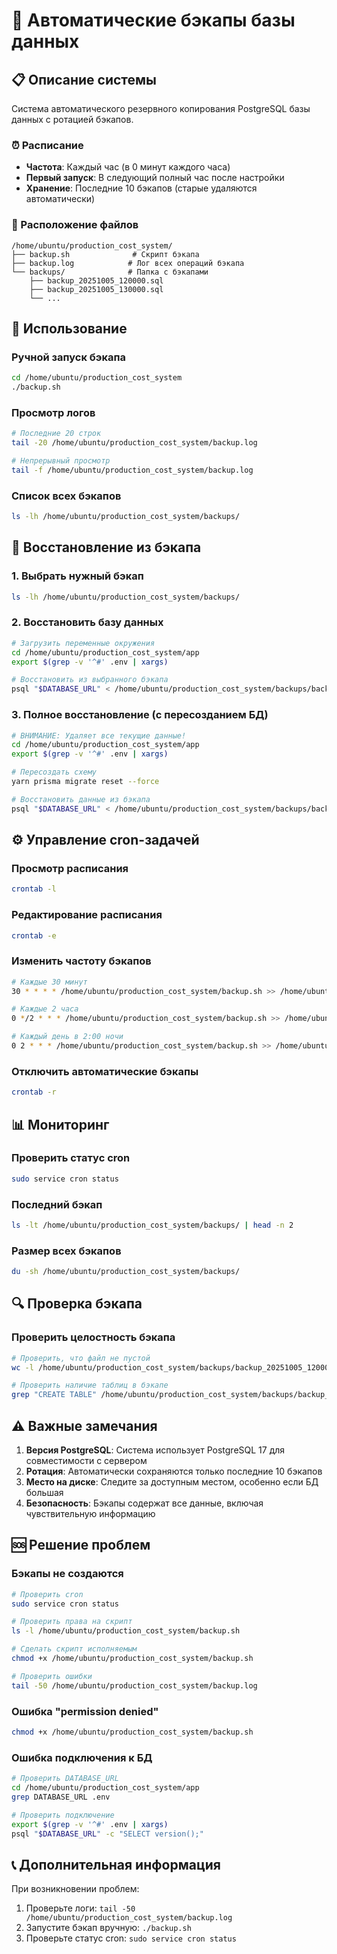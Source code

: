 
# 🔄 Автоматические бэкапы базы данных

## 📋 Описание системы

Система автоматического резервного копирования PostgreSQL базы данных с ротацией бэкапов.

### ⏰ Расписание
- **Частота**: Каждый час (в 0 минут каждого часа)
- **Первый запуск**: В следующий полный час после настройки
- **Хранение**: Последние 10 бэкапов (старые удаляются автоматически)

### 📂 Расположение файлов

```
/home/ubuntu/production_cost_system/
├── backup.sh              # Скрипт бэкапа
├── backup.log            # Лог всех операций бэкапа
└── backups/              # Папка с бэкапами
    ├── backup_20251005_120000.sql
    ├── backup_20251005_130000.sql
    └── ...
```

## 🚀 Использование

### Ручной запуск бэкапа
```bash
cd /home/ubuntu/production_cost_system
./backup.sh
```

### Просмотр логов
```bash
# Последние 20 строк
tail -20 /home/ubuntu/production_cost_system/backup.log

# Непрерывный просмотр
tail -f /home/ubuntu/production_cost_system/backup.log
```

### Список всех бэкапов
```bash
ls -lh /home/ubuntu/production_cost_system/backups/
```

## 🔧 Восстановление из бэкапа

### 1. Выбрать нужный бэкап
```bash
ls -lh /home/ubuntu/production_cost_system/backups/
```

### 2. Восстановить базу данных
```bash
# Загрузить переменные окружения
cd /home/ubuntu/production_cost_system/app
export $(grep -v '^#' .env | xargs)

# Восстановить из выбранного бэкапа
psql "$DATABASE_URL" < /home/ubuntu/production_cost_system/backups/backup_20251005_120000.sql
```

### 3. Полное восстановление (с пересозданием БД)
```bash
# ВНИМАНИЕ: Удаляет все текущие данные!
cd /home/ubuntu/production_cost_system/app
export $(grep -v '^#' .env | xargs)

# Пересоздать схему
yarn prisma migrate reset --force

# Восстановить данные из бэкапа
psql "$DATABASE_URL" < /home/ubuntu/production_cost_system/backups/backup_YYYYMMDD_HHMMSS.sql
```

## ⚙️ Управление cron-задачей

### Просмотр расписания
```bash
crontab -l
```

### Редактирование расписания
```bash
crontab -e
```

### Изменить частоту бэкапов
```bash
# Каждые 30 минут
30 * * * * /home/ubuntu/production_cost_system/backup.sh >> /home/ubuntu/production_cost_system/backup.log 2>&1

# Каждые 2 часа
0 */2 * * * /home/ubuntu/production_cost_system/backup.sh >> /home/ubuntu/production_cost_system/backup.log 2>&1

# Каждый день в 2:00 ночи
0 2 * * * /home/ubuntu/production_cost_system/backup.sh >> /home/ubuntu/production_cost_system/backup.log 2>&1
```

### Отключить автоматические бэкапы
```bash
crontab -r
```

## 📊 Мониторинг

### Проверить статус cron
```bash
sudo service cron status
```

### Последний бэкап
```bash
ls -lt /home/ubuntu/production_cost_system/backups/ | head -n 2
```

### Размер всех бэкапов
```bash
du -sh /home/ubuntu/production_cost_system/backups/
```

## 🔍 Проверка бэкапа

### Проверить целостность бэкапа
```bash
# Проверить, что файл не пустой
wc -l /home/ubuntu/production_cost_system/backups/backup_20251005_120000.sql

# Проверить наличие таблиц в бэкапе
grep "CREATE TABLE" /home/ubuntu/production_cost_system/backups/backup_20251005_120000.sql
```

## ⚠️ Важные замечания

1. **Версия PostgreSQL**: Система использует PostgreSQL 17 для совместимости с сервером
2. **Ротация**: Автоматически сохраняются только последние 10 бэкапов
3. **Место на диске**: Следите за доступным местом, особенно если БД большая
4. **Безопасность**: Бэкапы содержат все данные, включая чувствительную информацию

## 🆘 Решение проблем

### Бэкапы не создаются
```bash
# Проверить cron
sudo service cron status

# Проверить права на скрипт
ls -l /home/ubuntu/production_cost_system/backup.sh

# Сделать скрипт исполняемым
chmod +x /home/ubuntu/production_cost_system/backup.sh

# Проверить ошибки
tail -50 /home/ubuntu/production_cost_system/backup.log
```

### Ошибка "permission denied"
```bash
chmod +x /home/ubuntu/production_cost_system/backup.sh
```

### Ошибка подключения к БД
```bash
# Проверить DATABASE_URL
cd /home/ubuntu/production_cost_system/app
grep DATABASE_URL .env

# Проверить подключение
export $(grep -v '^#' .env | xargs)
psql "$DATABASE_URL" -c "SELECT version();"
```

## 📞 Дополнительная информация

При возникновении проблем:
1. Проверьте логи: `tail -50 /home/ubuntu/production_cost_system/backup.log`
2. Запустите бэкап вручную: `./backup.sh`
3. Проверьте статус cron: `sudo service cron status`
